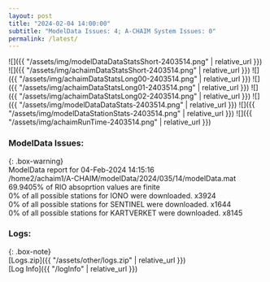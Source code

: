 ```yaml
---
layout: post
title: "2024-02-04 14:00:00"
subtitle: "ModelData Issues: 4; A-CHAIM System Issues: 0"
permalink: /latest/
---
```


![]({{ "/assets/img/modelDataDataStatsShort-2403514.png" | relative_url }})
![]({{ "/assets/img/achaimDataStatsShort-2403514.png" | relative_url }})
![]({{ "/assets/img/achaimDataStatsLong00-2403514.png" | relative_url }})
![]({{ "/assets/img/achaimDataStatsLong01-2403514.png" | relative_url }})
![]({{ "/assets/img/achaimDataStatsLong02-2403514.png" | relative_url }})
![]({{ "/assets/img/modelDataDataStats-2403514.png" | relative_url }})
![]({{ "/assets/img/modelDataStationStats-2403514.png" | relative_url }})
![]({{ "/assets/img/achaimRunTime-2403514.png" | relative_url }})


### ModelData Issues:  
  
{: .box-warning}  
 ModelData report for 04-Feb-2024 14:15:16   
 /home2/achaim1/A-CHAIM/modelData/2024/035/14/modelData.mat   
 69.9405% of RIO absoprtion values are finite   
 0% of all possible stations for IONO were downloaded. x3924   
 0% of all possible stations for SENTINEL were downloaded. x1644   
 0% of all possible stations for KARTVERKET were downloaded. x8145   
  


### Logs:  
  
{: .box-note}  
[Logs.zip]({{ "/assets/other/logs.zip" | relative_url }})  
[Log Info]({{ "/logInfo" | relative_url }})  
